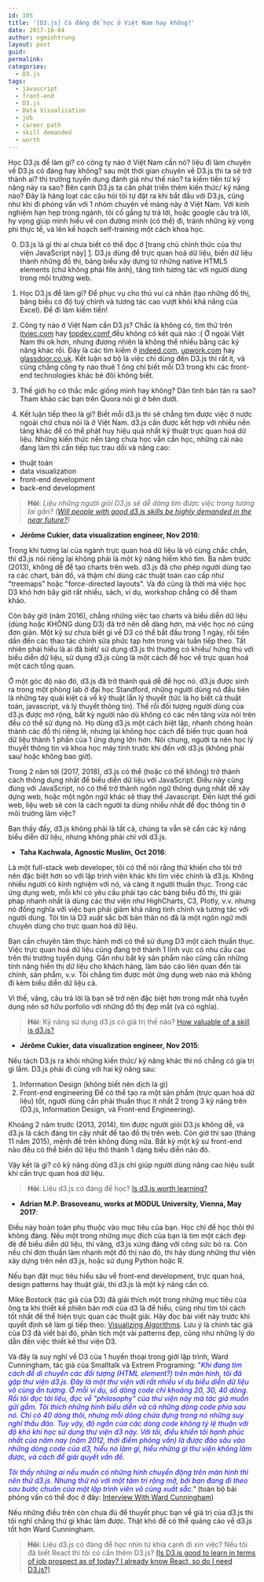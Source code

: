```yaml
---
id: 105
title: '[D3.js] Có đáng để học ở Việt Nam hay không?'
date: 2017-10-04
author: ngminhtrung
layout: post
guid: 
permalink: 
categories:
  - D3.js
tags:
  - javascript
  - front-end
  - D3.js
  - Data Visualization
  - job
  - career path
  - skill demanded
  - worth
---
```


Học D3.js để làm gì? có công ty nào ở Việt Nam cần nó? liệu đi làm chuyên về D3.js có đáng hay không? sau một thời gian chuyên về D3.js thì ta sẽ trở thành ai? thị trường tuyển dụng đánh giá như thế nào? ta kiếm tiền từ kỹ năng này ra sao? Bên cạnh D3.js ta cần phát triển thêm kiến thức/ kỹ năng nào? Đây là hàng loạt các câu hỏi tôi tự đặt ra khi bắt đầu với D3.js, cũng như khi đi phỏng vấn với 1 nhóm chuyên về mảng này ở Việt Nam. Với kinh nghiệm hạn hẹp trong ngành, tôi cố gắng tự trả lời, hoặc google câu trả lời, hy vọng giúp mình hiểu về con đường mình (có thể) đi, tránh những kỳ vọng phi thực tế, và lên kế hoạch self-training một cách khoa học. 

0. D3.js là gì thì ai chưa biết có thể đọc ở [trang chủ chính thức của thư viện JavaScript này] [1]. D3.js dùng để trực quan hoá dữ liệu, biến dữ liệu thành những đồ thị, bảng biểu xây dựng từ những native HTML5 elements (chứ không phải file ảnh), tăng tính tương tác với người dùng trong môi trường web. 

1. Học D3.js để làm gì? Để phục vụ cho thú vui cá nhân (tạo những đồ thị, bảng biểu có độ tuỳ chỉnh và tương tác cao vượt khỏi khả năng của Excel). Để đi làm kiếm tiền! 

2. Công ty nào ở Việt Nam cần D3.js? Chắc là không có, tìm thử trên [itviec.com][2] hay [topdev.comf ][3] đều không có kết quả nào :( Ở ngoài Việt Nam thì ok hơn, nhưng đương nhiên là không thể nhiều bằng các kỹ năng khác rồi. Đây là các tìm kiếm ở [indeed.com][4], [upwork.com][5] hay [glassdoor.co.uk][6]. Kết luận sơ bộ là việc chỉ dùng đến D3.js thì rất ít, và cũng chẳng công ty nào thuê 1 ông chỉ biết mỗi D3 trong khi các front-end technologies khác bẻ đôi không biết. 

3. Thế giới họ có thắc mắc giống mình hay không? Dân tình bàn tán ra sao? Tham khảo các bạn trên Quora nói gì ở bên dưới. 

4. Kết luận tiếp theo là gì? Biết mỗi d3.js thì sẽ chẳng tìm được việc ở nước ngoài chứ chưa nói là ở Việt Nam. d3.js cần được kết hợp với nhiều nền tảng khác để có thể phát huy hiệu quả nhất kỹ thuật trực quan hoá dữ liệu. Những kiến thức nền tảng chưa học vẫn cần học, những cái nào đang làm thì cần tiếp tục trau dồi và nâng cao:
- thuật toán
- data visualization
- front-end development
- back-end development 

> **Hỏi**: *Liệu những người giỏi D3.js sẽ dễ dàng tìm được việc trong tương lai gần? ([Will people with good d3.js skills be highly demanded in the near future?][7])*

- **Jérôme Cukier, data visualization engineer, Nov 2016**:

Trong khi tương lai của ngành trực quan hoá dữ liệu là vô cùng chắc chắn, thì d3.js nói riêng lại không phải là một kỹ năng hiếm khó tìm. Ba năm trước (2013), không dễ để tạo charts trên web. d3.js đã cho phép người dùng tạo ra các chart, bản đồ, và thậm chí dùng các thuật toán cao cấp như "treemaps" hoặc "force-directed layouts". Và đó cũng là thời mà việc học D3 khó hơn bây giờ rất nhiều, sách, ví dụ, workshop chẳng có để tham khảo. 

Còn bây giờ (năm 2016), chẳng những việc tạo charts và biểu diễn dữ liệu (dùng hoặc KHÔNG dùng D3) đã trở nên dễ dàng hơn, mà việc học nó cũng đơn giản. Một kỹ sư chưa biết gì về D3 có thể bắt đầu trong 1 ngày, rồi tiến dần đến các thao tác chỉnh sửa phức tạp hơn trong vài tuần tiếp theo. Tất nhiên phải hiểu là ai đã biết/ sử dụng d3.js thì thường có khiếu/ hứng thú với biểu diễn dữ liệu, sử dụng d3.js cũng là một cách để học về trực quan hoá một cách tổng quan. 
 
Ở một góc độ nào đó, d3.js đã trở thành quá dễ để học nó. d3.js được sinh ra trong một phòng lab ở đại học Standford, những người dùng nó đầu tiên là những tay quái kiệt cả về kỹ thuật lẫn lý thuyết (tức là họ biết cả thuật toán, javascript, và lý thuyết thông tin). Thế rồi đối tượng người dùng của d3.js được mở rộng, bất kỳ người nào dù không có các nền tảng vừa nói trên đều có thể sử dụng nó. Họ dùng d3.js một cách biệt lập, nhanh chóng hoàn thành các đồ thị riêng lẻ, nhưng lại không học cách để biến trực quan hoá dữ liệu thành 1 phần của 1 ứng dụng lớn hơn. Nói chung, người ta nên học lý thuyết thông tin và khoa học máy tính trước khi đến với d3.js (không phải sau/ hoặc không bao giờ).

Trong 2 năm tới (2017, 2018), d3.js có thể (hoặc có thể không) trở thành cách thông dụng nhất để biểu diễn dữ liệu với JavaScript. Điều này cũng đúng với JavaScript, nó có thể trở thành ngôn ngữ thông dụng nhất để xây dựng web, hoặc một ngôn ngữ khác sẽ thay thế Javascript. Đến lượt thế giới web, liệu web sẽ còn là cách người ta dùng nhiều nhất để đọc thông tin ở môi trường làm việc? 

Bạn thấy đấy, d3.js không phải là tất cả, chúng ta vẫn sẽ cần các kỹ năng biểu diễn dữ liệu, nhưng không phải chỉ với d3.js. 

- **Taha Kachwala, Agnostic Muslim, Oct 2016**:

Là một full-stack web developer, tôi có thể nói rằng thứ khiến cho tôi trở nên đặc biệt hơn so với lập trình viên khác khi tìm việc chính là d3.js. Không nhiều người có kinh nghiệm với nó, và càng ít người thuần thục. Trong các ứng dụng web, mỗi khi có yêu cầu phải tạo các bảng biểu đồ thị, thì giải pháp nhanh nhất là dùng các thư viện như HighCharts, C3, Plotly, v.v. nhưng nó đồng nghĩa với việc bạn phải giảm khả năng tinh chỉnh và tương tác với người dùng. Tôi tin là D3 xuất sắc bởi bản thân nó đã là một ngôn ngữ mới chuyên dùng cho trực quan hoá dữ liệu. 

Bạn cần chuyên tâm thực hành mới có thể sử dụng D3 một cách thuần thục. Việc trực quan hoá dữ liệu cũng đang trở thành 1 lĩnh vực có nhu cầu cao trên thị trường tuyển dụng. Gần như bất kỳ sản phẩm nào cũng cần những tính năng hiển thị dữ liệu cho khách hàng, làm báo cáo liên quan đến tài chính, sản phẩm, v.v. Tôi chẳng tìm được một ứng dụng web nào mà không đi kèm biểu diễn dữ liệu cả.

Vì thế, vâng, câu trả lời là bạn sẽ trở nên đặc biệt hơn trong mắt nhà tuyển dụng nên sở hữu porfolio với những đồ thị đẹp mắt (và có nghĩa).

> **Hỏi**: Kỹ năng sử dụng d3.js có giá trị thế nào? [How valuable of a skill is d3.js?][8]

- **Jérôme Cukier, data visualization engineer, Nov 2015**:

Nếu tách D3.js ra khỏi những kiến thức/ kỹ năng khác thì nó chẳng có gía trị gì lắm. D3.js phải đi cùng với hai kỹ năng sau: 
1. Information Design (không biết nên dịch là gì)
2. Front-end engineering 
Để có thể tạo ra một sản phẩm (trực quan hoá dữ liệu) tốt, người dùng cần phải thuần thục ít nhất 2 trong 3 kỹ năng trên (D3.js, Information Design, và Front-end Engineering).

Khoảng 2 năm trước (2013, 2014), tìm được người giỏi D3.js không dễ, và d3.js là cách đáng tin cậy nhất để tạo đồ thị trên web. Còn giờ thì sao (tháng 11 năm 2015), mệnh đề trên không đúng nữa. Bất kỳ một kỹ sư front-end nào đều có thể biến dữ liệu thô thành 1 dạng biểu diễn nào đó. 

Vậy kết là gì? có kỹ năng dùng d3.js chỉ giúp người dùng nâng cao hiệu suất khi cần trực quan hoá dữ liệu. 

> **Hỏi**: Liệu d3.js có đáng để học? [Is d3.js worth learning?][9]

- **Adrian M.P. Brasoveanu, works at MODUL University, Vienna, May 2017**:

Điều này hoàn toàn phụ thuộc vào mục tiêu của bạn. Học chỉ để học thôi thì không đáng. Nếu một trong những mục đích của bạn là tìm một cách đẹp đẽ để biểu diễn dữ liệu, thì vâng, d3.js xứng đáng với công sức bỏ ra. Còn nếu chỉ đơn thuần làm nhanh một đồ thị nào đó, thì hãy dùng những thư viện xây dựng trên nền d3.js, hoặc sử dụng Python hoặc R. 

Nếu bạn đặt mục tiêu hiểu sâu về front-end development, trực quan hoá, design patterns hay thuật giải, thì d3.js là một kỹ năng cần có. 

Mike Bostock (tác giả của D3) đã giải thích một trong những mục tiêu của ông ta khi thiết kế phiên bản mới của d3 là để hiểu, cũng như tìm tòi cách tốt nhất để thể hiện trực quan các thuật giải. Hãy đọc bài viết này trước khi quyết định sẽ làm gì tiếp theo: [Visualizing Algorithms][10]. Lưu ý là chính tác giả của D3 đã viết bài đó, phân tích một vài patterns đẹp, cũng như những lý do dẫn đến việc thiết kế thư viện D3. 

Và đây là suy nghĩ về D3 của 1 huyền thoại trong giới lập trình, Ward Cunningham, tác giả của Smalltalk và Extrem Programing: "*<span style="color:blue">Khi đang tìm cách để di chuyển các đối tượng (HTML element?) trên màn hình, tôi đã gặp thư viện d3.js. Đây là một thư viện với rất nhiều ví dụ biểu diễn dữ liệu vô cùng ấn tượng. Ở mỗi ví dụ, số dòng code chỉ khoảng 20, 30, 40 dòng. Rồi tôi đọc tài liệu, đọc về "philosophy" của thư viện này mà tác giả muốn gửi gắm. Tôi thích những hình biểu diễn và cả những dòng code phía sau nó. Chỉ có 40 dòng thôi, nhưng mỗi dòng chứa đựng trong nó những suy nghĩ thấu đáo. Tuy vậy, độ ngắn của các dòng code không tỷ lệ thuận với độ khó khi học sử dụng thư viện d3 này. Với tôi, điều khiến tôi hạnh phúc nhất của năm nay (năm 2012, thời điểm phỏng vấn) là được đào sâu vào những dòng code của d3, hiểu nó làm gì, hiểu những gì thư viện không làm được, và cách để giải quyết vấn đề.</span>*

*<span style="color:blue">Tôi thấy những ai nếu muốn có những hình chuyển động trên màn hình thì nên thử d3.js. Nhưng thử nó với một tâm trí rộng mở, bởi bạn đang đi theo sau bước chuân của một lập trình viên vô cùng xuất sắc.</span>"* (toàn bộ bài phỏng vấn có thể đọc ở đây: [Interview With Ward Cunningham][11])

Nếu những điều trên còn chưa đủ để thuyết phục bạn về giá trị của d3.js thì tôi nghĩ chẳng thứ gì khác làm được. Thật khó để có thể quảng cáo về d3.js tốt hơn Ward Cunningham. 


> **Hỏi**: Liệu d3.js có đáng để học nhìn từ khía cạnh đi xin việc? Nếu tôi đã biết React thì tôi có cần thêm D3.js? [(Is D3.js good to learn in terms of job prospect as of today? I already know React, so do I need D3.js?)][12]


[1]: https://d3js.org/
[2]: https://itviec.com/it-jobs/d3.js
[3]: https://topdev.vn/search?q=D3.js&sid=&cid=
[4]: https://www.indeed.com/q-D3-jobs.html
[5]: https://www.upwork.com/o/jobs/browse/skill/d3-js/
[6]: https://www.glassdoor.co.uk/Job/data-visualization-developer-javascript-d3-js-jobs-SRCH_KO0,45.htm
[7]: https://www.quora.com/Will-people-with-good-d3-js-skills-be-highly-demanded-in-the-near-future
[8]: https://www.quora.com/How-valuable-of-a-skill-is-d3-js
[9]: https://www.quora.com/Is-d3-js-worth-learning
[10]: https://bost.ocks.org/mike/algorithms/
[11]: http://www.drdobbs.com/architecture-and-design/interview-with-ward-cunningham/240000393?pgno=4
[12]: https://www.quora.com/Is-D3-js-good-to-learn-in-terms-of-job-prospect-as-of-today-I-already-know-React-so-do-I-need-D3-js